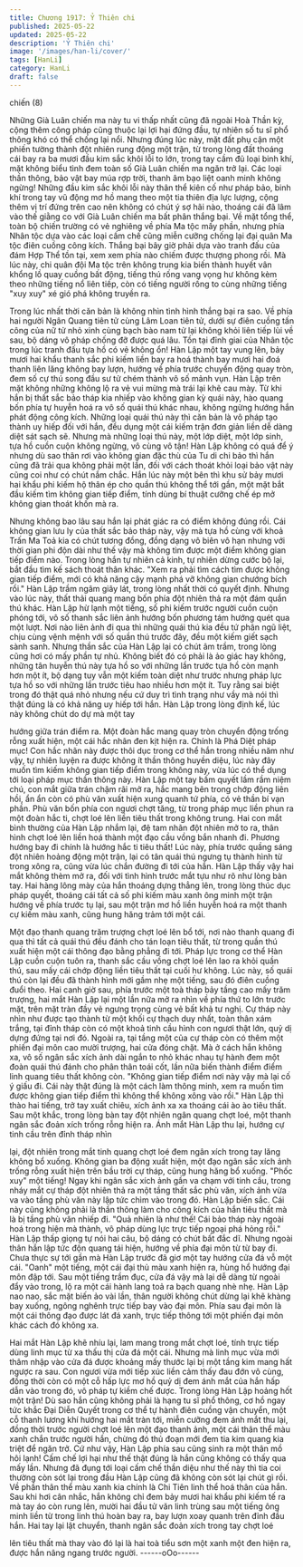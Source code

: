 ```yaml
---
title: Chương 1917: Ỷ Thiên chi
published: 2025-05-22
updated: 2025-05-22
description: 'Ỷ Thiên chi'
image: '/images/han-li/cover/'
tags: [HanLi]
category: HanLi
draft: false
---
```


chiến (8)

Những Già Luân chiến ma này tu vi thấp nhất cũng đã ngoài Hoà
Thần kỳ, cộng thêm công pháp cũng thuộc lại lợi hại đứng đầu, tự
nhiên số tu sĩ phổ thông khó có thể chống lại nổi.
Nhưng đúng lúc này, mặt đất phụ cận một phiến tường thành đột
nhiên rung động một trận, từ trong lòng đất thoáng cái bay ra ba
mươi đầu kim sắc khôi lỗi to lớn, trong tay cầm đủ loại binh khí,
mặt không biểu tình đem toàn số Già Luân chiến ma ngăn trở lại.
Các loại thần thông, bảo vật bay múa rợp trời, thanh âm bạo liệt
oanh minh không ngừng!
Những đầu kim sắc khôi lỗi này thân thể kiên cố như pháp bảo,
binh khí trong tay vũ động mơ hồ mang theo một tia thiên địa lực
lượng, cộng thêm vị trí đứng trên cao nên không có chút ý sợ hãi
nào, thoáng cái đã lâm vào thế giằng co với Già Luân chiến ma
bất phân thắng bại.
Về mặt tổng thể, toàn bộ chiến trường có vẻ nghiêng về phía Ma
tộc mấy phần, nhưng phía Nhân tộc dựa vào các loại cấm chế
cũng miễn cưỡng chống lại đại quân Ma tộc điên cuồng công
kích.
Thắng bại bây giờ phải dựa vào tranh đấu của đám Hợp Thể tồn
tại, xem xem phía nào chiếm được thượng phong rồi.
Mà lúc này, chi quân đội Ma tộc trên không trung kia biến thành
huyết vân khổng lồ quay cuồng bất động, tiếng thú rống vang
vọng hư không kèm theo những tiếng nổ liên tiếp, còn có tiếng
người rống to cùng những tiếng "xuy xuy" xé gió phá không
truyền ra.

Trong lúc nhất thời căn bản là không nhìn tình hình thắng bại ra
sao.
Về phía hai người Ngân Quang tiên tử cùng Lâm Loan tiên tử,
dưới sự điên cuồng tấn công của nữ tử nhỏ xinh cùng bạch bào
nam tử lại không khỏi liên tiếp lùi về sau, bộ dáng vô pháp chống
đỡ được quá lâu.
Tồn tại đỉnh giai của Nhân tộc trong lúc tranh đấu tựa hồ có vẻ
không ổn!
Hàn Lập một tay vung lên, bảy mươi hai khẩu thanh sắc phi kiếm
liền bay ra hoá thành bay mươi hai đoá thanh liên lăng không bay
lượn, hướng về phía trước chuyển động quay tròn, đem số cự thú
song đầu sư tử chém thành vô số mảnh vụn.
Hàn Lập trên mặt không những không lộ ra vẻ vui mừng mà trái
lại khẽ cau mày.
Từ khi hắn bị thất sắc bảo tháp kia nhiếp vào không gian kỳ quái
này, hào quang bốn phía tự huyễn hoá ra vô số quái thú khác
nhau, không ngừng hướng hắn phát động công kích.
Những loại quái thú này thì căn bản là vô pháp tạo thành uy hiếp
đối với hắn, đều dụng một cái kiếm trận đơn giản liền dễ dàng diệt
sát sạch sẽ.
Nhưng mà những loại thú này, một lớp diệt, một lớp sinh, tựa hồ
cuồn cuộn không ngừng, vô cùng vô tận!
Hàn Lập không có quá để ý nhưng dù sao thân rơi vào không
gian đặc thù của Tu di chi bảo thì hắn cũng đã trải qua không phải
một lần, đối với cách thoát khỏi loại bảo vật này cũng coi như có
chút nắm chắc.
Hắn lúc này một bên thì khu sử bảy mươi hai khẩu phi kiếm hộ
thân ép cho quần thú không thể tới gần, một mặt bắt đầu kiếm tìm
không gian tiếp điểm, tính dùng bí thuật cưỡng chế ép mở không
gian thoát khốn mà ra.

Nhưng không bao lâu sau hắn lại phát giác ra có điểm không
đúng rồi.
Cái không gian lưu ly của thất sắc bảo tháp này, vậy mà tựa hồ
cùng với khoả Trấn Ma Toả kia có chút tương đồng, đồng dạng vô
biên vô hạn nhưng với thời gian phi độn dài như thế vậy mà
không tìm được một điểm không gian tiếp điểm nào.
Trong lòng hắn tự nhiên cả kinh, tự nhiên dừng cước bộ lại, bắt
đầu tìm kế sách thoát thân khác.
"Xem ra phải tìm cách tìm được không gian tiếp điểm, mới có khả
năng cậy mạnh phá vỡ không gian chướng bích rồi."
Hàn Lập trầm ngâm giây lát, trong lòng nhất thời có quyết định.
Nhưng vào lúc này, thất thải quang mang bốn phía đột nhiên thả
ra một đám quần thú khác.
Hàn Lập hừ lạnh một tiếng, số phi kiếm trước người cuồn cuộn
phóng tới, vô số thanh sắc liên ảnh hướng bốn phương tám
hướng quét qua một lượt.
Nơi nào liên ảnh đi qua thì những quái thú kia đều tứ phân ngũ
liệt, chịu cùng vệnh mệnh với số quần thú trước đây, đều một
kiếm giết sạch sành sanh.
Nhưng thần sắc của Hàn Lập lại có chút âm trầm, trong lòng cũng
hơi có mấy phần tự nhủ.
Không biết đó có phải là ảo giác hay không, những tân huyễn thú
này tựa hồ so với những lần trước tựa hồ còn mạnh hơn một ít,
bộ dạng tuy vẫn một kiếm toàn diệt như trước nhưng pháp lực
tựa hồ so với những lần trước tiêu hao nhiều hơn một ít.
Tuy rằng sai biệt trong đó thật quá nhỏ nhưng nếu cứ duy trì tình
trạng như vầy mà nói thì thật đúng là có khả năng uy hiếp tới hắn.
Hàn Lập trong lòng định kế, lúc này không chút do dự mà một tay

hướng giữa trán điểm ra.
Một đoàn hắc mang quay tròn chuyển động trống rỗng xuất hiện,
một cái hắc nhãn đen kịt hiện ra.
Chính là Phá Diệt pháp mục!
Con hắc nhãn này được thôi dục trong cơ thể hắn trong nhiều
năm như vậy, tự nhiên luyện ra được không ít thần thông huyền
diệu, lúc này đây muốn tìm kiếm không gian tiếp điểm trong
không này, vừa lúc có thể dụng tới loại pháp mục thần thông này.
Hàn Lập một tay bấm quyết lầm rầm niệm chú, con mắt giữa trán
chậm rãi mở ra, hắc mang bên trong chớp động liên hồi, ẩn ẩn
còn có phù văn xuất hiện xung quanh tứ phía, có vẻ thần bí vạn
phần.
Phù văn bốn phía con ngươi chợt tăng, từ trong pháp mục liền
phun ra một đoàn hắc ti, chợt loé lên liền tiêu thất trong không
trung.
Hai con mắt bình thường của Hàn Lập nhắm lại, đệ tam nhãn đột
nhiên mở to ra, thân hình chợt loé lên liền hoá thành một đạo cầu
vồng bắn nhanh đi.
Phương hướng bay đi chính là hướng hắc ti tiêu thất!
Lúc này, phía trước quầng sáng đột nhiên hoảng động một trận,
lại có tân quái thú ngưng tụ thành hình từ trong xông ra, cũng vừa
lúc chắn đường đi tới của hắn.
Hàn Lập thấy vậy hai mắt không thèm mở ra, đối với tình hình
trước mắt tựu như rõ như lòng bàn tay.
Hai hàng lông mày của hắn thoáng dựng thẳng lên, trong lòng
thúc dục pháp quyết, thoáng cái tất cả số phi kiếm màu xanh ông
minh một trận hướng về phía trước tụ lại, sau một trận mơ hồ liền
huyễn hoá ra một thanh cự kiếm màu xanh, cũng hung hăng trảm
tới một cái.

Một đạo thanh quang trăm trượng chợt loé lên bổ tới, nơi nào
thanh quang đi qua thì tất cả quái thú đều đánh cho tán loạn tiêu
thất, từ trong quần thú xuất hiện một cái thông đạo bằng phẳng đi
tới.
Pháp lực trong cơ thể Hàn Lập cuồn cuộn tuôn ra, thanh sắc cầu
vồng chợt loé lên lao ra khỏi quần thú, sau mấy cái chớp động
liền tiêu thất tại cuối hư không.
Lúc này, số quái thú còn lại đều đã thành hình mới gầm nhẹ một
tiếng, sau đó điên cuồng đuổi theo.
Hai canh giờ sau, phía trước một toà tháp bảy tầng cao mấy trăm
trượng, hai mắt Hàn Lập lại một lần nữa mở ra nhìn về phía thứ
to lớn trước mặt, trên mặt tràn đầy vẻ ngưng trọng cùng vẻ bất
khả tư nghị.
Cự tháp này nhìn như được tạo thành từ một khối cự thạch duy
nhất, toàn thân xám trắng, tại đỉnh tháp còn có một khoả tinh cầu
hình con ngươi thật lớn, quỷ dị dựng đứng tại nơi đó.
Ngoài ra, tại tầng một của cự tháp còn có thêm một phiến đại môn
cao mười trượng, hai cửa đóng chặt.
Mà ở cách hắn không xa, vô số ngân sắc xích ảnh dài ngắn to
nhỏ khác nhau tự hành đem một đoàn quái thú đánh cho phân
thân toái cốt, lần nữa biến thành điểm điểm linh quang tiêu thất
không còn.
"Không gian tiếp điểm nơi này vậy mà lại cố ý giấu đi. Cái này thật
đúng là một cách làm thông minh, xem ra muốn tìm được không
gian tiếp điểm thì không thể không xông vào rồi."
Hàn Lập thì thào hai tiếng, trở tay xuất chiêu, xích ảnh xa xa
thoáng cái ào ào tiêu thất.
Sau một khắc, trong lòng bàn tay đột nhiên ngân quang chợt loé,
một thanh ngân sắc đoản xích trống rỗng hiện ra.
Ánh mắt Hàn Lập thu lại, hướng cự tinh cầu trên đỉnh tháp nhìn

lại, đột nhiên trong mắt tinh quang chợt loé đem ngân xích trong
tay lăng không bổ xuống.
Không gian ba động xuất hiện, một đạo ngân sắc xích ảnh trống
rỗng xuất hiện trên bầu trời cự tháp, cũng hung hăng bổ xuống.
"Phốc xuy" một tiếng!
Ngay khi ngân sắc xích ảnh gần va chạm với tinh cầu, trong nháy
mắt cự tháp đột nhiên thả ra một tầng thất sắc phù văn, xích ảnh
vừa va vào tầng phù văn này lập tức chìm vào trong đó.
Hàn Lập biến sắc.
Cái này cũng không phải là thần thông làm cho công kích của hắn
tiêu thất mà là bị tầng phù văn nhiếp đi.
"Quả nhiên là như thế! Cái bảo tháp này ngoài hoá trong hiện mà
thành, vô pháp dùng lực trực tiếp ngoại phá hỏng rồi."
Hàn Lập thấp giọng tự nói hai câu, bộ dáng có chút bất đắc dĩ.
Nhưng ngoài thân hắn lập tức độn quang tái hiện, hướng về phía
đại môn từ từ bay đi.
Chưa thực sự tới gần mà Hàn Lập trước đã giơ một tay hướng
cửa đá vỗ một cái.
"Oanh" một tiếng, một cái đại thủ màu xanh hiện ra, hùng hổ
hướng đại môn đập tới.
Sau một tiếng trầm đục, cửa đá vậy mà lại dễ dàng từ ngoài đẩy
vào trong, lộ ra một cái hành lang toả ra bạch quang nhè nhẹ.
Hàn Lập nao nao, sắc mặt biến ảo vài lần, thân người không chút
dừng lại khẽ khàng bay xuống, ngông nghênh trực tiếp bay vào
đại môn.
Phía sau đại môn là một cái thông đạo được lát đá xanh, trực tiếp
thông tới một phiến đại môn khác cách đó không xa.

Hai mắt Hàn Lập khẽ nhíu lại, lam mang trong mắt chợt loé, tính
trực tiếp dùng linh mục từ xa thấu thị cửa đá một cái.
Nhưng mà linh mục vừa mới thâm nhập vào cửa đá được khoảng
mấy thước lại bị một tầng kim mang hất ngược ra sau.
Con ngươi vừa mới tiếp xúc liền cảm thấy đau đớn vô cùng, đồng
thời còn có một cỗ hấp lực mơ hồ quỷ dị đem ánh mắt của hắn
hấp dẫn vào trong đó, vô pháp tự kiềm chế được.
Trong lòng Hàn Lập hoảng hốt một trận!
Dù sao hắn cũng không phải là hạng tu sĩ phổ thông, cơ hồ ngay
tức khắc Đại Diễn Quyết trong cơ thể tự hành điên cuồng vận
chuyển, một cỗ thanh lương khí hướng hai mắt tràn tới, miễn
cưỡng đem ánh mắt thu lại, đồng thời trước người chợt loé lên
một đạo thanh ảnh, một cái thân thể màu xanh chắn trước người
hắn, chừng đó thủ đoạn mới đem tia kim quang kia triệt để ngăn
trở.
Cứ như vậy, Hàn Lập phía sau cũng sinh ra một thân mồ hôi lạnh!
Cấm chế lợi hại như thế thật đúng là hắn cũng không có thấy qua
mấy lần.
Nhưng đã đụng tới loại cấm chế thần diệu như thế này thì tia coi
thường còn sót lại trong đầu Hàn Lập cũng đã không còn sót lại
chút gì rồi.
Về phần thân thể màu xanh kia chính là Chi Tiên linh thể hoá thân
của hắn.
Sau khi hơi cân nhắc, hắn không chỉ đem bảy mươi hai khẩu phi
kiếm tế ra mà tay áo còn rung lên, mười hai đầu tử văn linh trùng
sau một tiếng ông minh liền từ trong linh thú hoàn bay ra, bay
lượn xoay quanh trên đỉnh đầu hắn.
Hai tay lại lật chuyển, thanh ngân sắc đoản xích trong tay chợt loé

lên tiêu thất mà thay vào đó lại là hai toà tiểu sơn một xanh một
đen hiện ra, được hắn nâng ngang trước người.
------oOo------
